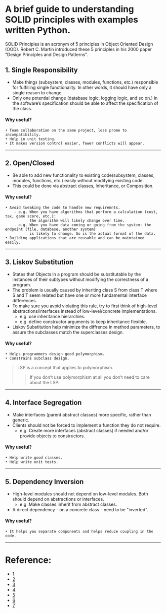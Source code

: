# A brief guide to understanding SOLID principles with examples written Python.

SOLID Principles is an acronym of 5 principles in Object Oriented Design (OOD).
Robert C. Martin introduced these 5 principles in his 2000 paper "Design Principles and Design Patterns".

## 1. Single Responsibility
- Make things (subsystem, classes, modules, functions, etc.) responsible for fulfilling single functionality. In other words, it should have only a single reason to change.
- Only one potential change (database logic, logging logic, and so on.) in the software’s specification should be able to affect the specification of the class.

#### Why useful?
    • Team collaboration on the same project, less prone to incompatibility.
    • Help in unit testing.
    • It makes version control easier, fewer conflicts will appear.

---

## 2. Open/Closed
- Be able to add new functionality to existing code(subsystem, classes, modules, functions, etc.) easily without modifying existing code.
- This could be done via abstract classes, Inheritance, or Composition.


#### Why useful?
    • Avoid tweaking the code to handle new requiremnts.
        - e.g. When you have algorithms that perform a calculation (cost, tax, game score, etc.):
	           the algorithm will likely change over time.
        - e.g. When you have data coming or going from the system: the endpoint (file, database, another system) 
	           is likely to change. So is the actual format of the data.
    • Building applications that are reusable and can be maintained easily.

---

## 3. Liskov Substitution
- States that Objects in a program should be substitutable by the instances of their subtypes without modifying the correctness of a program.
- The problem is usually caused by inheriting class S from class T where S and T seem related but have one or more fundamental interface differences.
- To make sure you avoid violating this rule, try to first think of high-level abstractions/interfaces instead of low-level/concrete implementations.
    - e.g. use inheritance hierarchies.
    - e.g. define constructor arguments to keep inheritance flexible.
- Liskov Substitution help minimize the diffrence in method parameters, to assure the subclasses match the superclasses design.
#### Why useful?
    • Helps programmers design good polymorphism. 
    • Constrains subclass design.

> LSP is a concept that applies to polymorphism. 
>> If you don’t use polymorphism at all you don’t need to care about the LSP.

---

## 4. Interface Segregation
- Make interfaces (parent abstract classes) more specific, rather than generic.
- Clients should not be forced to implement a function they do not require.
    - e.g. Create more interfaces (abstract classes) if needed and/or provide objects to constructors.

#### Why useful?
    • Help write good classes.
    • Help write unit tests.
---

## 5. Dependency Inversion
- High-level modules should not depend on low-level modules. Both should depend on abstractions or interfaces.
    - e.g. Make classes inherit from abstract classes.
- A direct dependency - on a concrete class - need to be "inverted".

#### Why useful?
    • It helps you separate components and helps reduce coupling in the code.

---

# Reference: 
- [1](https://www.infoworld.com/article/2953976/realize-the-open-closed-principle-using-abstractions.html)
- [2](https://www.freecodecamp.org/news/solid-principles-explained-in-plain-english/)
- [3](https://www.youtube.com/watch?v=pTB30aXS77U)
- [4](https://www.stevebrownlee.com/open-closed-principle-practical-example/)
- [5](https://www.pythonforeveryone.com/articles/liskov-substitution-principle-python.html)
- [6](https://openclassrooms.com/en/courses/6900866-write-maintainable-python-code/7010225-l-for-the-liskov-substitution-principle)
- [7](https://www.linisnil.com/articles/python-dependency-inversion-principle/)
	

